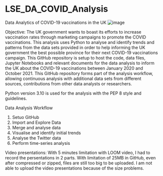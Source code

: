 # LSE_DA_COVID_Analysis
Data Analytics of COVID-19 vaccinations in the UK
![image](https://user-images.githubusercontent.com/102378332/176415294-dcea1dcb-97a2-4e2f-aa98-c05331f891eb.png)

Objective:
The UK government wants to boast its efforts  to increase vaccination rates through marketing campaigns to promote the COVID vaccinations. This analysis uses Python to analyse and identify trends and patterns from the data sets provided in order to help informing the UK government the best possible province for their next COVID-19 vaccinations campaign.
This GitHub repository is setup to host the code, data files, Jupyter Notebooks and relevant documents for the data analysis to inform the UK about the COVID-19 vaccinations between January 2020 and October 2021. This GitHub repository forms part of the analysis workflow, allowing continuous analysis with additional data sets from different sources, contributions from other data analysts or researchers. 

Python version 3.10 is used for the analysis with the PEP 8 style and guidelines.

Data Analysis Workflow
1) Setuo GitHub
2) Import and Explore Data
3) Merge and analyse data
4) Visualise and identify initial trends
5) Analyse the Twitter data
6) Perform time-series analysis

Video presentations:
With 5 minutes limitation with LOOM video, I had to record the persentations in 2 parts.
With limitation of 25MB in GitHub, even after compressed or zipped, files are still too big to be uploaded.
I am not able to upload the video presentations because of the size problems.
